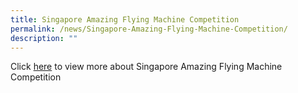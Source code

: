 ```yaml
---
title: Singapore Amazing Flying Machine Competition
permalink: /news/Singapore-Amazing-Flying-Machine-Competition/
description: ""
---
```



Click [here](/files/Singapore%20Amazing%20Flying%20Machine%20Competition%20news%20NV%20website%20vetted.pdf) to view more about Singapore Amazing Flying Machine Competition